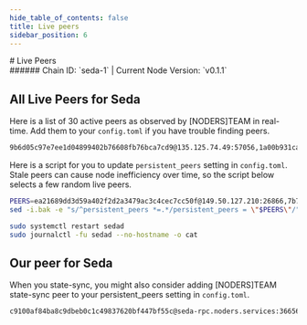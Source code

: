 ```yaml
---
hide_table_of_contents: false
title: Live peers
sidebar_position: 6
---
```


<div class="h1-with-icon icon-seda">
# Live Peers
</div>
###### Chain ID: `seda-1` | Current Node Version: `v0.1.1`

## All Live Peers for Seda
Here is a list of 30 active peers as observed by [NODERS]TEAM in real-time. Add them to your `config.toml` if you have trouble finding peers.

```bash
9b6d05c97e7ee1d04899402b76608fb76bca7cd9@135.125.74.49:57056,1a00b931ca6ad065ebb59b4047188c35c7247e5e@37.252.186.105:3000,f8846039206179880bdcaf371aa295f44f2af975@95.217.39.34:25856,7b7ea913f30016a16ae082492a1896ed4d3d1bf3@162.55.28.185:10156,f482ca37b63e53c06bb267cbb0f594d9560234bb@88.99.68.249:25856,fc3e716a2f0dad4f0fafb0297faa2c1ea33ffd68@136.243.104.103:12656,4548c6f9d838232e4b2ef69d5ef4dc91d4176d59@65.109.33.166:26656,8d887e7007696439a955e839d786532af746f697@94.130.13.186:25856,d60b25fe2c523893a739b81dca99b2ecf571c8d8@65.108.101.109:25856,a8cc0ef1a8b85317b571cc0b265aaeb3b0960081@185.246.87.73:26656,3a9b2d046e57d9e4194a4a2e552651bc8b732ded@46.4.29.231:3000,d81b682c58bcff94d142db931046234e99f878ca@162.19.169.74:46656,58c919e7b89b8c5b5a3024f5e7cec07d2e3b28d3@78.47.163.48:26656,78d052e44bd44ee4f019825d7bc1271f048e9111@94.130.77.170:26656,32aaa561eb4c2cf54f18b08e14b3c756eee44183@221.148.45.106:28656,513952875094fb4f26f6d26823b8390f626ac582@173.234.17.129:26656,1a87a68c8a03ecbf6d6e65d4ce780d72d5498c0f@65.108.71.137:25856,bbfc5d956a100d154014aeb47844bf8f8b6ca1f3@79.12.25.47:26656,490ad5578e440efc926c92954870b7dd75a22843@213.246.39.138:21656,3f33590cd6536b3b336120df6e642a1801777b10@49.13.127.180:26656,d4b0af2651d980d1a12267b8b936689120f39aef@195.201.10.252:17356,943fb3eb3726143e36e7e36455e3ab28d03d253d@176.9.53.156:26656,ea21689dd3d59a402f2d2a3479ac3c4cec7cc50f@149.50.127.210:26866,09ba537d6563018b97c502979c3478df4decf426@152.53.32.140:6656,f9ad00c49bf013e1f36707d87702073a52875c8b@65.109.18.169:25856,ebc272824924ea1a27ea3183dd0b9ba713494f83@193.34.212.188:26866,63be97b1dd84867fbdc2209765d9e0a553191872@1.55.114.187:26656,813060d74f33914cd5bcc5c0793d3ef177ffce69@176.9.124.173:26656,aa412fa9e8adc9794e26d6eafe4e887864dde595@51.210.223.72:25856,2e9ecccdeff4dc0e5e26cc9adf7ed6f46cc66833@65.108.234.137:25856
```

Here is a script for you to update `persistent_peers` setting in `config.toml`. Stale peers can cause node inefficiency over time, so the script below selects a few random live peers.

```bash
PEERS=ea21689dd3d59a402f2d2a3479ac3c4cec7cc50f@149.50.127.210:26866,7b7ea913f30016a16ae082492a1896ed4d3d1bf3@162.55.28.185:10156,a8cc0ef1a8b85317b571cc0b265aaeb3b0960081@185.246.87.73:26656,3f33590cd6536b3b336120df6e642a1801777b10@49.13.127.180:26656,d60b25fe2c523893a739b81dca99b2ecf571c8d8@65.108.101.109:25856
sed -i.bak -e "s/^persistent_peers *=.*/persistent_peers = \"$PEERS\"/" ~/.sedad/config/config.toml

sudo systemctl restart sedad
sudo journalctl -fu sedad --no-hostname -o cat
```

## Our peer for Seda
When you state-sync, you might also consider adding [NODERS]TEAM state-sync peer to your persistent_peers setting in `config.toml`.

```bash
c9100af84ba8c9dbeb0c1c49837620bf447bf55c@seda-rpc.noders.services:36656
```
